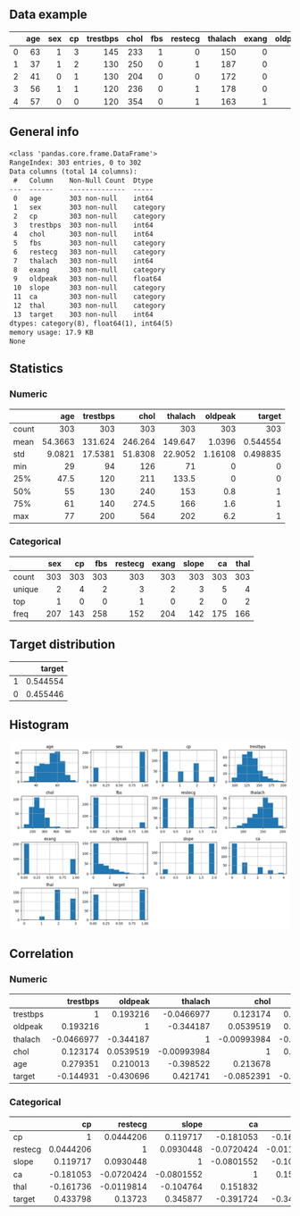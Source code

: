 ## Data example

|    |   age |   sex |   cp |   trestbps |   chol |   fbs |   restecg |   thalach |   exang |   oldpeak |   slope |   ca |   thal |   target |
|---:|------:|------:|-----:|-----------:|-------:|------:|----------:|----------:|--------:|----------:|--------:|-----:|-------:|---------:|
|  0 |    63 |     1 |    3 |        145 |    233 |     1 |         0 |       150 |       0 |       2.3 |       0 |    0 |      1 |        1 |
|  1 |    37 |     1 |    2 |        130 |    250 |     0 |         1 |       187 |       0 |       3.5 |       0 |    0 |      2 |        1 |
|  2 |    41 |     0 |    1 |        130 |    204 |     0 |         0 |       172 |       0 |       1.4 |       2 |    0 |      2 |        1 |
|  3 |    56 |     1 |    1 |        120 |    236 |     0 |         1 |       178 |       0 |       0.8 |       2 |    0 |      2 |        1 |
|  4 |    57 |     0 |    0 |        120 |    354 |     0 |         1 |       163 |       1 |       0.6 |       2 |    0 |      2 |        1 |

## General info

```
<class 'pandas.core.frame.DataFrame'>
RangeIndex: 303 entries, 0 to 302
Data columns (total 14 columns):
 #   Column    Non-Null Count  Dtype   
---  ------    --------------  -----   
 0   age       303 non-null    int64   
 1   sex       303 non-null    category
 2   cp        303 non-null    category
 3   trestbps  303 non-null    int64   
 4   chol      303 non-null    int64   
 5   fbs       303 non-null    category
 6   restecg   303 non-null    category
 7   thalach   303 non-null    int64   
 8   exang     303 non-null    category
 9   oldpeak   303 non-null    float64 
 10  slope     303 non-null    category
 11  ca        303 non-null    category
 12  thal      303 non-null    category
 13  target    303 non-null    int64   
dtypes: category(8), float64(1), int64(5)
memory usage: 17.9 KB
None
```

## Statistics

### Numeric

|       |      age |   trestbps |     chol |   thalach |   oldpeak |     target |
|:------|---------:|-----------:|---------:|----------:|----------:|-----------:|
| count | 303      |   303      | 303      |  303      | 303       | 303        |
| mean  |  54.3663 |   131.624  | 246.264  |  149.647  |   1.0396  |   0.544554 |
| std   |   9.0821 |    17.5381 |  51.8308 |   22.9052 |   1.16108 |   0.498835 |
| min   |  29      |    94      | 126      |   71      |   0       |   0        |
| 25%   |  47.5    |   120      | 211      |  133.5    |   0       |   0        |
| 50%   |  55      |   130      | 240      |  153      |   0.8     |   1        |
| 75%   |  61      |   140      | 274.5    |  166      |   1.6     |   1        |
| max   |  77      |   200      | 564      |  202      |   6.2     |   1        |

### Categorical

|        |   sex |   cp |   fbs |   restecg |   exang |   slope |   ca |   thal |
|:-------|------:|-----:|------:|----------:|--------:|--------:|-----:|-------:|
| count  |   303 |  303 |   303 |       303 |     303 |     303 |  303 |    303 |
| unique |     2 |    4 |     2 |         3 |       2 |       3 |    5 |      4 |
| top    |     1 |    0 |     0 |         1 |       0 |       2 |    0 |      2 |
| freq   |   207 |  143 |   258 |       152 |     204 |     142 |  175 |    166 |

## Target distribution

|    |   target |
|---:|---------:|
|  1 | 0.544554 |
|  0 | 0.455446 |

## Histogram

![histogram](histogram.png)

## Correlation

### Numeric

|          |   trestbps |    oldpeak |     thalach |        chol |       age |     target |
|:---------|-----------:|-----------:|------------:|------------:|----------:|-----------:|
| trestbps |  1         |  0.193216  | -0.0466977  |  0.123174   |  0.279351 | -0.144931  |
| oldpeak  |  0.193216  |  1         | -0.344187   |  0.0539519  |  0.210013 | -0.430696  |
| thalach  | -0.0466977 | -0.344187  |  1          | -0.00993984 | -0.398522 |  0.421741  |
| chol     |  0.123174  |  0.0539519 | -0.00993984 |  1          |  0.213678 | -0.0852391 |
| age      |  0.279351  |  0.210013  | -0.398522   |  0.213678   |  1        | -0.225439  |
| target   | -0.144931  | -0.430696  |  0.421741   | -0.0852391  | -0.225439 |  1         |

### Categorical

|         |         cp |    restecg |      slope |         ca |       thal |    target |
|:--------|-----------:|-----------:|-----------:|-----------:|-----------:|----------:|
| cp      |  1         |  0.0444206 |  0.119717  | -0.181053  | -0.161736  |  0.433798 |
| restecg |  0.0444206 |  1         |  0.0930448 | -0.0720424 | -0.0119814 |  0.13723  |
| slope   |  0.119717  |  0.0930448 |  1         | -0.0801552 | -0.104764  |  0.345877 |
| ca      | -0.181053  | -0.0720424 | -0.0801552 |  1         |  0.151832  | -0.391724 |
| thal    | -0.161736  | -0.0119814 | -0.104764  |  0.151832  |  1         | -0.344029 |
| target  |  0.433798  |  0.13723   |  0.345877  | -0.391724  | -0.344029  |  1        |
